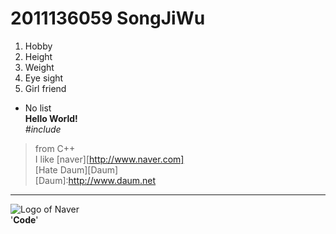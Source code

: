 # 2011136059 SongJiWu  
1. Hobby  
2. Height  
3. Weight  
4. Eye sight  
5. Girl friend  
- No list  
**Hello World!**  
*#include<iostream>*  
> from C++  
I like [naver][http://www.naver.com]  
[Hate Daum][Daum]  
[Daum]:http://www.daum.net  
---  
![Logo of Naver](http://img.naver.com/static/www/u/2013/0731/nmms_224940510.gif)  
'**Code**'   


